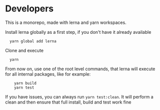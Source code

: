 # Developers

This is a monorepo, made with lerna and yarn workspaces.

Install lerna globally as a first step, if you don't have it already available

```
  yarn global add lerna
```

Clone and execute 
```
  yarn
```

From now on, use one of the root level commands, that lerna will execute for all internal packages, like for example:
```
    yarn build
    yarn test
```

If you have issues, you can always run `yarn test:clean`. It will perform a clean and then ensure that full install, build and test work fine
